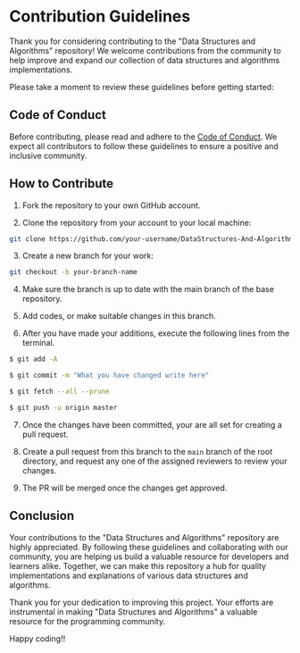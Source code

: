 # Contribution Guidelines

Thank you for considering contributing to the "Data Structures and Algorithms" repository! We welcome contributions from the community to help improve and expand our collection of data structures and algorithms implementations.

Please take a moment to review these guidelines before getting started:

## Code of Conduct
Before contributing, please read and adhere to the [Code of Conduct](https://github.com/N0vice17/DataStructures-And-Algorithm/blob/master/CODE_OF_CONDUCT.md). We expect all contributors to follow these guidelines to ensure a positive and inclusive community.

## How to Contribute

1. Fork the repository to your own GitHub account.
  
2. Clone the repository from your account to your local machine: 
```bash
git clone https://github.com/your-username/DataStructures-And-Algorithm.git
```

3. Create a new branch for your work:
```bash
git checkout -b your-branch-name
```

4. Make sure the branch is up to date with the main branch of the base repository.

5. Add codes, or make suitable changes in this branch.

6. After you have made your additions, execute the following lines from the terminal.
```bash
$ git add -A

$ git commit -m "What you have changed write here"

$ git fetch --all --prune

$ git push -u origin master
```

7. Once the changes have been committed, your are all set for creating a pull request.

8. Create a pull request from this branch to the `main` branch of the root directory, and request any one of the assigned reviewers to review your changes.

9. The PR will be merged once the changes get approved.

## Conclusion

Your contributions to the "Data Structures and Algorithms" repository are highly appreciated. 
By following these guidelines and collaborating with our community, you are helping us build a valuable resource for developers and learners alike. 
Together, we can make this repository a hub for quality implementations and explanations of various data structures and algorithms.

Thank you for your dedication to improving this project. Your efforts are instrumental in making "Data Structures and Algorithms" a valuable resource for the programming community. 

Happy coding!!
